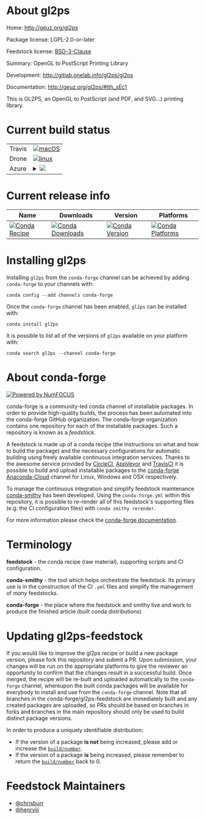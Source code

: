 About gl2ps
===========

Home: http://geuz.org/gl2ps

Package license: LGPL-2.0-or-later

Feedstock license: [BSD-3-Clause](https://github.com/conda-forge/gl2ps-feedstock/blob/master/LICENSE.txt)

Summary: OpenGL to PostScript Printing Library

Development: http://gitlab.onelab.info/gl2ps/gl2ps

Documentation: http://geuz.org/gl2ps/#tth_sEc1

This is GL2PS, an OpenGL to PostScript (and PDF, and SVG...) printing library.


Current build status
====================


<table><tr>
    <td>Travis</td>
    <td>
      <a href="https://travis-ci.com/conda-forge/gl2ps-feedstock">
        <img alt="macOS" src="https://img.shields.io/travis/com/conda-forge/gl2ps-feedstock/master.svg?label=macOS">
      </a>
    </td>
  </tr><tr>
    <td>Drone</td>
    <td>
      <a href="https://cloud.drone.io/conda-forge/gl2ps-feedstock">
        <img alt="linux" src="https://img.shields.io/drone/build/conda-forge/gl2ps-feedstock/master.svg?label=Linux">
      </a>
    </td>
  </tr>
    
  <tr>
    <td>Azure</td>
    <td>
      <details>
        <summary>
          <a href="https://dev.azure.com/conda-forge/feedstock-builds/_build/latest?definitionId=8632&branchName=master">
            <img src="https://dev.azure.com/conda-forge/feedstock-builds/_apis/build/status/gl2ps-feedstock?branchName=master">
          </a>
        </summary>
        <table>
          <thead><tr><th>Variant</th><th>Status</th></tr></thead>
          <tbody><tr>
              <td>linux_64</td>
              <td>
                <a href="https://dev.azure.com/conda-forge/feedstock-builds/_build/latest?definitionId=8632&branchName=master">
                  <img src="https://dev.azure.com/conda-forge/feedstock-builds/_apis/build/status/gl2ps-feedstock?branchName=master&jobName=linux&configuration=linux_64_" alt="variant">
                </a>
              </td>
            </tr><tr>
              <td>linux_aarch64</td>
              <td>
                <a href="https://dev.azure.com/conda-forge/feedstock-builds/_build/latest?definitionId=8632&branchName=master">
                  <img src="https://dev.azure.com/conda-forge/feedstock-builds/_apis/build/status/gl2ps-feedstock?branchName=master&jobName=linux&configuration=linux_aarch64_" alt="variant">
                </a>
              </td>
            </tr><tr>
              <td>linux_ppc64le</td>
              <td>
                <a href="https://dev.azure.com/conda-forge/feedstock-builds/_build/latest?definitionId=8632&branchName=master">
                  <img src="https://dev.azure.com/conda-forge/feedstock-builds/_apis/build/status/gl2ps-feedstock?branchName=master&jobName=linux&configuration=linux_ppc64le_" alt="variant">
                </a>
              </td>
            </tr><tr>
              <td>osx_64</td>
              <td>
                <a href="https://dev.azure.com/conda-forge/feedstock-builds/_build/latest?definitionId=8632&branchName=master">
                  <img src="https://dev.azure.com/conda-forge/feedstock-builds/_apis/build/status/gl2ps-feedstock?branchName=master&jobName=osx&configuration=osx_64_" alt="variant">
                </a>
              </td>
            </tr><tr>
              <td>osx_arm64</td>
              <td>
                <a href="https://dev.azure.com/conda-forge/feedstock-builds/_build/latest?definitionId=8632&branchName=master">
                  <img src="https://dev.azure.com/conda-forge/feedstock-builds/_apis/build/status/gl2ps-feedstock?branchName=master&jobName=osx&configuration=osx_arm64_" alt="variant">
                </a>
              </td>
            </tr><tr>
              <td>win_64</td>
              <td>
                <a href="https://dev.azure.com/conda-forge/feedstock-builds/_build/latest?definitionId=8632&branchName=master">
                  <img src="https://dev.azure.com/conda-forge/feedstock-builds/_apis/build/status/gl2ps-feedstock?branchName=master&jobName=win&configuration=win_64_" alt="variant">
                </a>
              </td>
            </tr>
          </tbody>
        </table>
      </details>
    </td>
  </tr>
</table>

Current release info
====================

| Name | Downloads | Version | Platforms |
| --- | --- | --- | --- |
| [![Conda Recipe](https://img.shields.io/badge/recipe-gl2ps-green.svg)](https://anaconda.org/conda-forge/gl2ps) | [![Conda Downloads](https://img.shields.io/conda/dn/conda-forge/gl2ps.svg)](https://anaconda.org/conda-forge/gl2ps) | [![Conda Version](https://img.shields.io/conda/vn/conda-forge/gl2ps.svg)](https://anaconda.org/conda-forge/gl2ps) | [![Conda Platforms](https://img.shields.io/conda/pn/conda-forge/gl2ps.svg)](https://anaconda.org/conda-forge/gl2ps) |

Installing gl2ps
================

Installing `gl2ps` from the `conda-forge` channel can be achieved by adding `conda-forge` to your channels with:

```
conda config --add channels conda-forge
```

Once the `conda-forge` channel has been enabled, `gl2ps` can be installed with:

```
conda install gl2ps
```

It is possible to list all of the versions of `gl2ps` available on your platform with:

```
conda search gl2ps --channel conda-forge
```


About conda-forge
=================

[![Powered by NumFOCUS](https://img.shields.io/badge/powered%20by-NumFOCUS-orange.svg?style=flat&colorA=E1523D&colorB=007D8A)](http://numfocus.org)

conda-forge is a community-led conda channel of installable packages.
In order to provide high-quality builds, the process has been automated into the
conda-forge GitHub organization. The conda-forge organization contains one repository
for each of the installable packages. Such a repository is known as a *feedstock*.

A feedstock is made up of a conda recipe (the instructions on what and how to build
the package) and the necessary configurations for automatic building using freely
available continuous integration services. Thanks to the awesome service provided by
[CircleCI](https://circleci.com/), [AppVeyor](https://www.appveyor.com/)
and [TravisCI](https://travis-ci.com/) it is possible to build and upload installable
packages to the [conda-forge](https://anaconda.org/conda-forge)
[Anaconda-Cloud](https://anaconda.org/) channel for Linux, Windows and OSX respectively.

To manage the continuous integration and simplify feedstock maintenance
[conda-smithy](https://github.com/conda-forge/conda-smithy) has been developed.
Using the ``conda-forge.yml`` within this repository, it is possible to re-render all of
this feedstock's supporting files (e.g. the CI configuration files) with ``conda smithy rerender``.

For more information please check the [conda-forge documentation](https://conda-forge.org/docs/).

Terminology
===========

**feedstock** - the conda recipe (raw material), supporting scripts and CI configuration.

**conda-smithy** - the tool which helps orchestrate the feedstock.
                   Its primary use is in the construction of the CI ``.yml`` files
                   and simplify the management of *many* feedstocks.

**conda-forge** - the place where the feedstock and smithy live and work to
                  produce the finished article (built conda distributions)


Updating gl2ps-feedstock
========================

If you would like to improve the gl2ps recipe or build a new
package version, please fork this repository and submit a PR. Upon submission,
your changes will be run on the appropriate platforms to give the reviewer an
opportunity to confirm that the changes result in a successful build. Once
merged, the recipe will be re-built and uploaded automatically to the
`conda-forge` channel, whereupon the built conda packages will be available for
everybody to install and use from the `conda-forge` channel.
Note that all branches in the conda-forge/gl2ps-feedstock are
immediately built and any created packages are uploaded, so PRs should be based
on branches in forks and branches in the main repository should only be used to
build distinct package versions.

In order to produce a uniquely identifiable distribution:
 * If the version of a package **is not** being increased, please add or increase
   the [``build/number``](https://conda.io/docs/user-guide/tasks/build-packages/define-metadata.html#build-number-and-string).
 * If the version of a package **is** being increased, please remember to return
   the [``build/number``](https://conda.io/docs/user-guide/tasks/build-packages/define-metadata.html#build-number-and-string)
   back to 0.

Feedstock Maintainers
=====================

* [@chrisburr](https://github.com/chrisburr/)
* [@henryiii](https://github.com/henryiii/)

